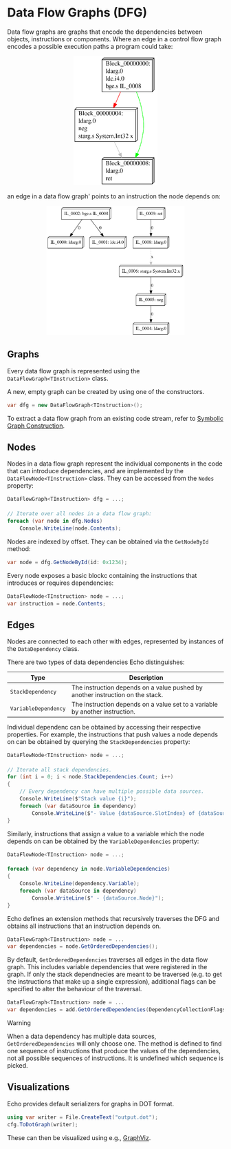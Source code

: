 # Data Flow Graphs (DFG)

Data flow graphs are graphs that encode the dependencies between objects, instructions or components.
Where an edge in a control flow graph encodes a possible execution paths a program could take:

<div style="text-align:center"> 
    <img src="../../images/if.cfg.png" style="height:300px">
</div>

an edge in a data flow graph' points to an instruction the node depends on:

<div style="text-align:center"> 
    <img src="../../images/if.dfg.png" style="height:300px">
</div>


## Graphs

Every data flow graph is represented using the `DataFlowGraph<TInstruction>` class.

A new, empty graph can be created by using one of the constructors.

```csharp
var dfg = new DataFlowGraph<TInstruction>();
```

To extract a data flow graph from an existing code stream, refer to [Symbolic Graph Construction](cfg-construction.md#symbolic-graph-construction).


## Nodes

Nodes in a data flow graph represent the individual components in the code that can introduce dependencies, and are implemented by the `DataFlowNode<TInstruction>` class.
They can be accessed from the `Nodes` property:

```csharp
DataFlowGraph<TInstruction> dfg = ...;

// Iterate over all nodes in a data flow graph:
foreach (var node in dfg.Nodes)
    Console.WriteLine(node.Contents);
```

Nodes are indexed by offset.
They can be obtained via the `GetNodeById` method:

```csharp
var node = dfg.GetNodeById(id: 0x1234);
```

Every node exposes a basic blockc containing the instructions that introduces or requires dependencies:

```csharp
DataFlowNode<TInstruction> node = ...;
var instruction = node.Contents;
```


## Edges

Nodes are connected to each other with edges, represented by instances of the `DataDependency` class.

There are two types of data dependencies Echo distinguishes:

| Type                 | Description                                                                    |
|----------------------|--------------------------------------------------------------------------------|
| `StackDependency`    | The instruction depends on a value pushed by another instruction on the stack. |
| `VariableDependency` | The instruction depends on a value set to a variable by another instruction.   |


Individual dependenc can be obtained by accessing their respective properties.
For example, the instructions that push values a node depends on can be obtained by querying the `StackDependencies` property:

```csharp
DataFlowNode<TInstruction> node = ...;

// Iterate all stack dependencies.
for (int i = 0; i < node.StackDependencies.Count; i++)
{
    // Every dependency can have multiple possible data sources.
    Console.WriteLine($"Stack value {i}");
    foreach (var dataSource in dependency)
        Console.WriteLine($"- Value {dataSource.SlotIndex} of {dataSource.Node}.");
}
```

Similarly, instructions that assign a value to a variable which the node depends on can be obtained by the `VariableDependencies` property:

```csharp
DataFlowNode<TInstruction> node = ...;

foreach (var dependency in node.VariableDependencies)
{
    Console.WriteLine(dependency.Variable);
    foreach (var dataSource in dependency)
        Console.WriteLine($" - {dataSource.Node}");
}
```

Echo defines an extension methods that recursively traverses the DFG and obtains all instructions that an instruction depends on.

```csharp
DataFlowGraph<TInstruction> node = ...
var dependencies = node.GetOrderedDependencies();
```

By default, `GetOrderedDependencies` traverses all edges in the data flow graph.
This includes variable dependencies that were registered in the graph.
If only the stack dependnecies are meant to be traversed (e.g. to get the instructions that make up a single expression), additional flags can be specified to alter the behaviour of the traversal.

```csharp
DataFlowGraph<TInstruction> node = ...
var dependencies = add.GetOrderedDependencies(DependencyCollectionFlags.IncludeStackDependencies);
```

> [!WARNING]
> When a data dependency has multiple data sources, `GetOrderedDependencies` will only choose one. 
> The method is defined to find one sequence of instructions that produce the values of the dependencies, not all possible sequences of instructions.
> It is undefined which sequence is picked.


## Visualizations

Echo provides default serializers for graphs in DOT format.

```csharp
using var writer = File.CreateText("output.dot");
cfg.ToDotGraph(writer);
```

These can then be visualized using e.g., [GraphViz](https://dreampuf.github.io/GraphvizOnline/).